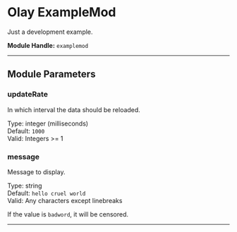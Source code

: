# Olay ExampleMod

Just a development example.

**Module Handle:** `examplemod`

---

## Module Parameters

### updateRate

In which interval the data should be reloaded.

Type: integer (milliseconds)  
Default: `1000`  
Valid: Integers >= 1

### message

Message to display.

Type: string  
Default: `hello cruel world`  
Valid: Any characters except linebreaks

If the value is `badword`, it will be censored.

---
